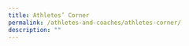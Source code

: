 ```yaml
---
title: Athletes’ Corner
permalink: /athletes-and-coaches/athletes-corner/
description: ""
---
```



